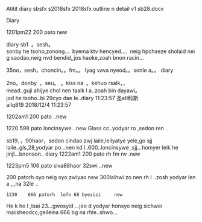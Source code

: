 Atitit diary sbsfx s2018sfx 2018sfx outline n detail v1 sb28.docx



Diary


1201pm22	200	pato  new


diary sb1  。sesh。
sonby he tsoho,zonong...  byema ktv hencyed....  neig hpchaeze sholaid neig saodao,neig nvd bendid,,jos haoke,zoah bnon racin... 


35no，sesh，choncin。。fm。。
lyag vava nyeod。。sonle a。。
diary 


2no。donby  ，seu。
。kiss na  。kehuo rsalk，，mead..guji ahijye chol nen taalk l a..zoah bin dayawi。jod he tsoho..bi 29cyo dae le..diary
11:23:57
圣atl科斯ailq819 2018/12/4 11:23:57


 1202am1	200	pato   ..new

1220	598	pato	loncinsywe    ..new
Glass cc..yodyar ro  ,sedon ren .

sb19，，90haor，sedon cindao zwj laile,leilyatye yele,go sjj laile..gls,28,yodyar po...nen kd l..600..loncinsywe  ,sjj...homyer leik he jinjl...bnonson..
diary
1222am1	200	pato	rh fm nv   .new

1223pm5	106	pato	siva88haor 32swi	  ..new


200	patorh	oyo neig	 oyo zwlyao new
300laihwi zo nen rh l ..zosh yodyar len a ,,,na 32le ..

	1230	666	patorh	lofo 68 byezizi		new
He k ho l ,tsai 23...gwosyid ...jeo d yodyar honsyo neig sichwei maiisheodcc,geileina 666 bg na rhle..shwo...			
